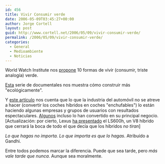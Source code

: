 ```yaml
---
id: 456
title: Vivir Consumir verde
date: 2006-05-09T03:45:27+00:00
author: Jorge Cortell
layout: post
guid: http://www.cortell.net/2006/05/09/vivir-consumir-verde/
permalink: /2006/05/09/vivir-consumir-verde/
categories:
  - General
  - Medioambiente
  - Noticias
---
```

World Watch Institute nos [propone](http://www.worldwatch.org/features/wwuniversity/10waystogogreen) 10 formas de vivir (consumir, triste analogí­a) verde.

[Esta](http://www.buildinggreentv.com/) serie de documentales nos muestra cómo construir más "ecológicamente".

Y [este artí­culo](http://www.redherring.com/Article.aspx?a=16595&hed=Plug-In+Hybrids+Get+100%2b+MPG) nos cuenta que lo que la industria del automóvil no se atreve a hacer (convertir los coches hí­bridos en coches "enchufables") lo están haciendo algunas empresas y grupos de usuarios con resultados espectaculares. [Algunos](http://www.redherring.com/Article.aspx?a=16687&hed=Q%26amp%3bA%3a+EDriveâ€™s+Greg+Hanssen) incluso lo han convertido en su principal negocio. [Actualización: por cierto, Lexus <a target="_blank" title="LS600h" href="http://www.redherring.com/Article.aspx?a=16503&hed=Lexus%20Hybrid%20Pushes%20Power">ha presentado</a> el LS600h, un V8 hí­brido que cerrará la boca de todo el que decí­a que los hí­bridos _no tiran_]
  
_Lo que hagas no importa. Lo que importa es que lo hagas_. Atribuí­do a Gandhi.

Entre todos podemos marcar la diferencia. Puede que sea tarde, pero _más vale tarde que nunca_. Aunque sea moralmente.